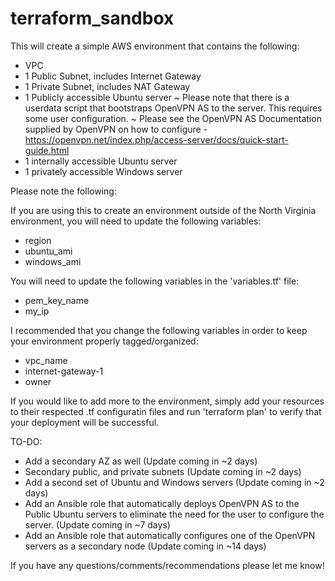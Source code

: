 # terraform_sandbox
This will create a simple AWS environment that contains the following:
 - VPC
 - 1 Public Subnet, includes Internet Gateway
 - 1 Private Subnet, includes NAT Gateway
 - 1 Publicly accessible Ubuntu server
	~ Please note that there is a userdata script that bootstraps OpenVPN AS to the server. This requires some user configuration. 
	~ Please see the OpenVPN AS Documentation supplied by OpenVPN on how to configure - https://openvpn.net/index.php/access-server/docs/quick-start-guide.html
 - 1 internally accessible Ubuntu server
 - 1 privately accessible Windows server 

Please note the following:

If you are using this to create an environment outside of the North Virginia environment, you will need to update the following variables:
 - region
 - ubuntu_ami
 - windows_ami

You will need to update the following variables in the 'variables.tf' file:
 - pem_key_name
 - my_ip

I recommended that you change the following variables in order to keep your environment properly tagged/organized:
 - vpc_name
 - internet-gateway-1
 - owner

If you would like to add more to the environment, simply add your resources to their respected .tf configuratin files and run 'terraform plan' to verify that your deployment will be successful.

TO-DO:
 - Add a secondary AZ as well (Update coming in ~2 days)
 - Secondary public, and private subnets (Update coming in ~2 days)
 - Add a second set of Ubuntu and Windows servers (Update coming in ~2 days)
 - Add an Ansible role that automatically deploys OpenVPN AS to the Public Ubuntu servers to eliminate the need for the user to configure the server. (Update coming in ~7 days) 
 - Add an Ansible role that automatically configures one of the OpenVPN servers as a secondary node (Update coming in ~14 days)

If you have any questions/comments/recommendations please let me know!
